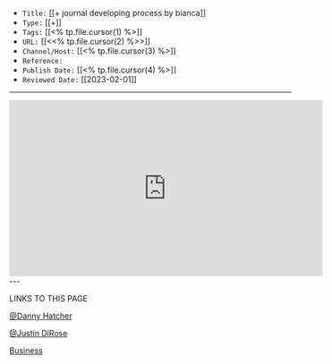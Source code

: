 
-   `Title:` [[+ journal developing process by bianca]]
-   `Type:` [[+]]
-   `Tags:` [[<% tp.file.cursor(1) %>]]
-   `URL:` [[<<% tp.file.cursor(2) %>>]]
-   `Channel/Host:` [[<% tp.file.cursor(3) %>]]
-   `Reference:`
-   `Publish Date:` [[<% tp.file.cursor(4) %>]]
-   `Reviewed Date:` [[2023-02-01]]

---
<iframe width="560" height="315" src="https://www.youtube.com/embed/fGJv6hiXPmk" title="YouTube video player" frameborder="0" allow="accelerometer; autoplay; clipboard-write; encrypted-media; gyroscope; picture-in-picture; web-share" allowfullscreen></iframe>
---

LINKS TO THIS PAGE

[@Danny Hatcher](https://publish.obsidian.md/bryan-jenks/Z/%40Danny+Hatcher)

[@Justin DiRose](https://publish.obsidian.md/bryan-jenks/Z/%40Justin+DiRose)

[Business](https://publish.obsidian.md/bryan-jenks/Z/Business)